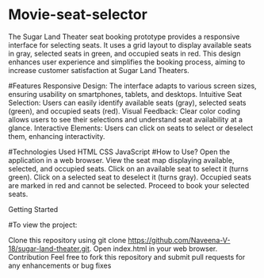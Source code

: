 # Movie-seat-selector
The Sugar Land Theater seat booking prototype provides a responsive interface for selecting seats. It uses a grid layout to display available seats in gray, selected seats in green, and occupied seats in red. This design enhances user experience and simplifies the booking process, aiming to increase customer satisfaction at Sugar Land Theaters.








#Features
Responsive Design: The interface adapts to various screen sizes, ensuring usability on smartphones, tablets, and desktops.
Intuitive Seat Selection: Users can easily identify available seats (gray), selected seats (green), and occupied seats (red).
Visual Feedback: Clear color coding allows users to see their selections and understand seat availability at a glance.
Interactive Elements: Users can click on seats to select or deselect them, enhancing interactivity.







#Technologies Used
HTML
CSS
JavaScript
#How to Use?
Open the application in a web browser.
View the seat map displaying available, selected, and occupied seats.
Click on an available seat to select it (turns green).
Click on a selected seat to deselect it (turns gray).
Occupied seats are marked in red and cannot be selected.
Proceed to book your selected seats.






Getting Started



#To view the project:

Clone this repository using git clone https://github.com/Naveena-V-18/sugar-land-theater.git.
Open index.html in your web browser.
Contribution
Feel free to fork this repository and submit pull requests for any enhancements or bug fixes










